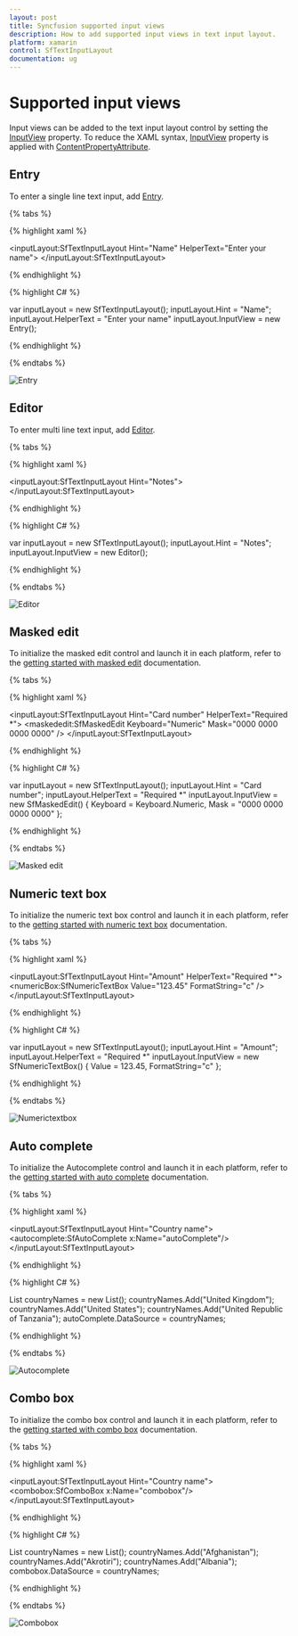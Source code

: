 ```yaml
---
layout: post
title: Syncfusion supported input views
description: How to add supported input views in text input layout.
platform: xamarin
control: SfTextInputLayout
documentation: ug
---
```


# Supported input views

Input views can be added to the text input layout control by setting the [InputView](https://help.syncfusion.com/cr/cref_files/xamarin/Syncfusion.Core.XForms~Syncfusion.XForms.TextInputLayout.SfTextInputLayout~InputView.html) property. To reduce the XAML syntax, [InputView](https://help.syncfusion.com/cr/cref_files/xamarin/Syncfusion.Core.XForms~Syncfusion.XForms.TextInputLayout.SfTextInputLayout~InputView.html) property is applied with [ContentPropertyAttribute](https://docs.microsoft.com/en-us/dotnet/api/xamarin.forms.contentpropertyattribute?view=xamarin-forms).

## Entry

To enter a single line text input, add [Entry](https://docs.microsoft.com/en-us/xamarin/xamarin-forms/user-interface/text/entry).

{% tabs %} 

{% highlight xaml %} 

<inputLayout:SfTextInputLayout
   Hint="Name"
   HelperText="Enter your name">
   <Entry />
</inputLayout:SfTextInputLayout>  

{% endhighlight %}

{% highlight C# %} 

var inputLayout = new SfTextInputLayout();
inputLayout.Hint = "Name"; 
inputLayout.HelperText = "Enter your name"
inputLayout.InputView = new Entry(); 

{% endhighlight %}

{% endtabs %}

![Entry](Supported-input-views-images/textInput_input_img1.PNG)

## Editor


To enter multi line text input, add [Editor](https://docs.microsoft.com/en-us/xamarin/xamarin-forms/user-interface/text/editor).


{% tabs %} 

{% highlight xaml %} 

<inputLayout:SfTextInputLayout
   Hint="Notes">
   <Editor />
</inputLayout:SfTextInputLayout>  

{% endhighlight %}

{% highlight C# %} 

var inputLayout = new SfTextInputLayout();
inputLayout.Hint = "Notes"; 
inputLayout.InputView = new Editor(); 

{% endhighlight %}

{% endtabs %}

![Editor](Supported-input-views-images/textInput_input_img2.PNG)

## Masked edit

To initialize the masked edit control and launch it in each platform, refer to the [getting started with masked edit](https://help.syncfusion.com/xamarin/sfmaskededit/getting-started) documentation.

{% tabs %} 

{% highlight xaml %} 

<inputLayout:SfTextInputLayout
   Hint="Card number"
   HelperText="Required *">
   <maskededit:SfMaskedEdit
        Keyboard="Numeric"
        Mask="0000 0000 0000 0000" />
</inputLayout:SfTextInputLayout>  

{% endhighlight %}

{% highlight C# %} 

var inputLayout = new SfTextInputLayout();
inputLayout.Hint = "Card number"; 
inputLayout.HelperText = "Required *"
inputLayout.InputView = new SfMaskedEdit() { Keyboard = Keyboard.Numeric, Mask = "0000 0000 0000 0000" }; 

{% endhighlight %}

{% endtabs %}

![Masked edit](Supported-input-views-images/textInput_input_img3.PNG)

## Numeric text box

To initialize the numeric text box control and launch it in each platform, refer to the [getting started with numeric text box](https://help.syncfusion.com/xamarin/sfnumerictextbox/getting-started) documentation.

{% tabs %} 

{% highlight xaml %} 

<inputLayout:SfTextInputLayout
   Hint="Amount"
   HelperText="Required *">
   <numericBox:SfNumericTextBox 
      Value="123.45"
      FormatString="c" />
</inputLayout:SfTextInputLayout>  

{% endhighlight %}

{% highlight C# %} 

var inputLayout = new SfTextInputLayout();
inputLayout.Hint = "Amount"; 
inputLayout.HelperText = "Required *"
inputLayout.InputView = new SfNumericTextBox() { Value = 123.45, FormatString="c" }; 

{% endhighlight %}

{% endtabs %}


![Numerictextbox](Supported-input-views-images/textInput_input_img4.PNG)

## Auto complete

To initialize the Autocomplete control and launch it in each platform, refer to the [getting started with auto complete](https://help.syncfusion.com/xamarin/sfautocomplete/getting-started) documentation.

{% tabs %} 

{% highlight xaml %} 

<inputLayout:SfTextInputLayout Hint="Country name">
   <autocomplete:SfAutoComplete x:Name="autoComplete"/>
</inputLayout:SfTextInputLayout>

{% endhighlight %}

{% highlight C# %} 

List<String> countryNames = new List<String>();
countryNames.Add("United Kingdom");
countryNames.Add("United States");
countryNames.Add("United Republic of Tanzania");
autoComplete.DataSource = countryNames;

{% endhighlight %}

{% endtabs %}

![Autocomplete](Supported-input-views-images/textInput_input_img5.PNG)

## Combo box

To initialize the combo box control and launch it in each platform, refer to the [getting started with combo box](https://help.syncfusion.com/xamarin/sfcombobox/getting-started) documentation.

{% tabs %} 

{% highlight xaml %} 

<inputLayout:SfTextInputLayout Hint="Country name">
   <combobox:SfComboBox  x:Name="combobox"/>
</inputLayout:SfTextInputLayout> 

{% endhighlight %}

{% highlight C# %} 

List<String> countryNames = new List<String>();
countryNames.Add("Afghanistan");
countryNames.Add("Akrotiri");
countryNames.Add("Albania");
combobox.DataSource = countryNames;

{% endhighlight %}

{% endtabs %}

![Combobox](Supported-input-views-images/textInput_input_img6.PNG)